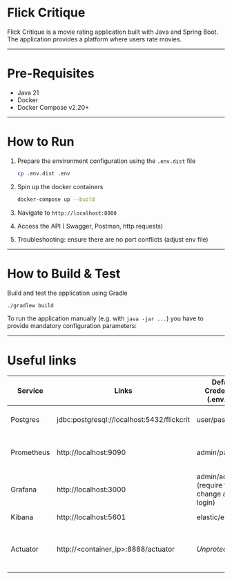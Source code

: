 Flick Critique
==============

Flick Critique is a movie rating application built with Java and Spring Boot. The application provides a platform
where users rate movies.

---

# Pre-Requisites

* Java 21
* Docker
* Docker Compose v2.20+

---

# How to Run

1) Prepare the environment configuration using the `.env.dist` file
   ```bash
   cp .env.dist .env
   ```

2) Spin up the docker containers
   ```bash
   docker-compose up --build
   ```
3) Navigate to `http://localhost:8080`

4) Access the API ( Swagger, Postman, http.requests)

5) Troubleshooting: ensure there are no port conflicts (adjust env file)

---

# How to Build & Test

Build and test the application using Gradle

   ```bash
   ./gradlew build
   ```

To run the application manually (e.g. with `java -jar ...`) you have to provide mandatory configuration parameters:



---

# Useful links

| Service    | Links                                      | Default Credentials (.env.dist)                 | Notes & Tips                                                               |
|------------|--------------------------------------------|-------------------------------------------------|----------------------------------------------------------------------------|
| Postgres   | jdbc:postgresql://localhost:5432/flickcrit | user/passw0rd                                   | In case you want to observe the data                                       |
| Prometheus | http://localhost:9090                      | admin/passw0rd                                  | Example queries:<br/>CPU Usage: system_cpu_usage * 100                     |
| Grafana    | http://localhost:3000                      | admin/admin<br/>(require to change after login) | The provisioned dashboard: JVM SpringBoot3                                 |
| Kibana     | http://localhost:5601                      | elastic/elastic                                 | Indexes: `app-logs-<YYYY.MM.dd>`                                           |
| Actuator   | http://<container_ip>:8888/actuator        | _Unprotected_                                   | Used in internal docker network for metrics scrapping, not exposed outside |



